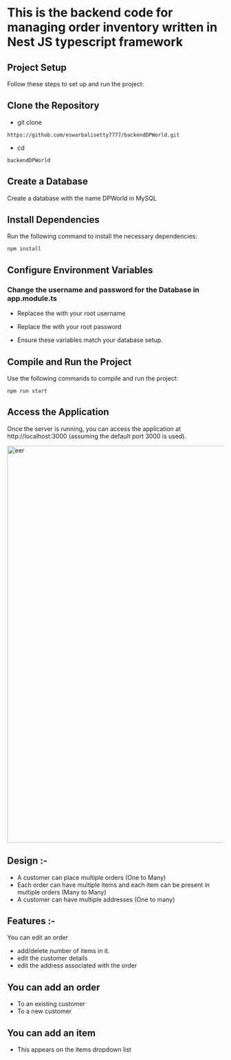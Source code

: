 

# This is the backend code for managing order inventory written in Nest JS typescript framework

## Project Setup
Follow these steps to set up and run the project:

## Clone the Repository

- git clone 
```
https://github.com/eswarbalisetty7777/backendDPWorld.git
```

- cd 
```
backendDPWorld
```

## Create a Database
   
Create a database with the name DPWorld in MySQL

## Install Dependencies
Run the following command to install the necessary dependencies:
```
npm install
```

## Configure Environment Variables
### Change the username and password for the Database in app.module.ts 
- Replacee the <YOUR DB USERNAME> with your root username
- Replace the <YOUR DB PASSWORD> with your root password

- Ensure these variables match your database setup.

## Compile and Run the Project
Use the following commands to compile and run the project:
```
npm run start
```

## Access the Application
Once the server is running, you can access the application at http://localhost:3000 (assuming the default port 3000 is used).

<img width="921" alt="eer" src="https://github.com/user-attachments/assets/591babbb-1570-43b0-9a0b-bf9bc463f401">


## Design :- 
- A customer can place multiple orders (One to Many)
- Each order can have multiple items and each item can be present in multiple orders (Many to Many)
- A customer can have multiple addresses (One to many)

## Features :-
You can edit an order  
   - add/delete number of items in it.
   - edit the customer details
   - edit the address associated with the order
   
## You can add an order 
   - To an existing customer
   -  To a new customer

## You can add an item 
   - This appears on the items dropdown list


   





